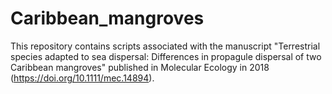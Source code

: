 # Caribbean_mangroves
This repository contains scripts associated with the manuscript "Terrestrial species adapted to sea dispersal: Differences in propagule dispersal of two Caribbean mangroves" published in Molecular Ecology in 2018 (https://doi.org/10.1111/mec.14894).
